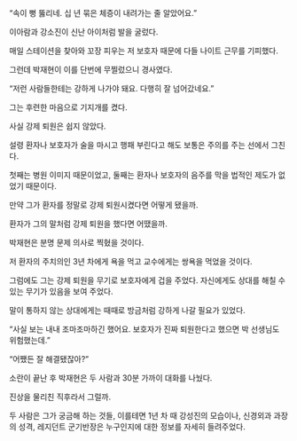 “속이 뻥 뚫리네. 십 년 묶은 체증이 내려가는 줄 알았어요.”

이아람과 강소진이 신난 아이처럼 발을 굴렀다.

매일 스테이션을 찾아와 꼬장 피우는 저 보호자 때문에 다들 나이트 근무를 기피했다.

그런데 박재현이 이를 단번에 무찔렀으니 경사였다.

“저런 사람들한테는 강하게 나가야 돼요. 다행히 잘 넘어갔네요.”

그는 후련한 마음으로 기지개를 켰다.

사실 강제 퇴원은 쉽지 않았다.

설령 환자나 보호자가 술을 마시고 행패 부린다고 해도 보통은 주의를 주는 선에서 그친다.

첫째는 병원 이미지 때문이었고, 둘째는 환자나 보호자의 음주를 막을 법적인 제도가 없었기 때문이다.

만약 그가 환자를 정말로 강제 퇴원시켰다면 어떻게 됐을까.

환자가 그의 말처럼 강제 퇴원을 했다면 어땠을까.

박재현은 분명 문제 의사로 찍혔을 것이다.

저 환자의 주치의인 3년 차에게 욕을 먹고 교수에게는 쌍욕을 먹었을 것이다.

그럼에도 그는 강제 퇴원을 무기로 보호자에게 겁을 주었다. 자신에게도 상대를 해칠 수 있는 무기가 있음을 보여 주었다.

말이 통하지 않는 상대에게는 때때로 방금처럼 강하게 나갈 필요가 있었다.

“사실 보는 내내 조마조마하긴 했어요. 보호자가 진짜 퇴원한다고 했으면 박 선생님도 위험했는데.”

“어쨌든 잘 해결됐잖아?”

소란이 끝난 후 박재현은 두 사람과 30분 가까이 대화를 나눴다.

진상을 물리친 직후라서 그럴까.

두 사람은 그가 궁금해 하는 것들, 이를테면 1년 차 때 강성진의 모습이나, 신경외과 과장의 성격, 레지던트 군기반장은 누구인지에 대한 정보를 자세히 들려주었다.